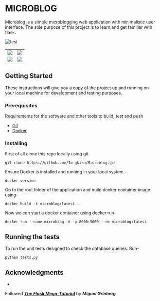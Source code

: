 # MICROBLOG

Microblog is a simple microblogging web application with minimalistic user interface. The sole purpose of this project
is to learn and get familiar with flask.

![test](https://i.postimg.cc/v85FtMXF/email.png)

<table>
<tr>
<td>
<img src="https://i.postimg.cc/vmy6DGPY/login.png">
</td>
<td>
<img src="https://i.postimg.cc/hjPzbpWN/profile.png">
</td>
</tr>
<tr>
<td>
<img src="https://i.postimg.cc/GmhWRDRd/explore.png">
</td>
<td>
<img src="https://i.postimg.cc/2ShZz179/email.png">
</td>
</tr>
</table>

## Getting Started

These instructions will give you a copy of the project up and running on
your local machine for development and testing purposes.

### Prerequisites

Requirements for the software and other tools to build, test and push

- [Git](https://git-scm.com/download/win)
- [Docker](https://www.docker.com/products/docker-desktop/)

### Installing

First of all clone this repo locally using git.

    git clone https://github.com/Im-gkira/Microblog.git

Ensure Docker is installed and running in your local system.-

    docker version

Go to the root folder of the application and build docker container image using-

    docker build -t microblog:latest .

Now we can start a docker container using docker run-

    docker run --name microblog -d -p 8000:5000 --rm microblog:latest

## Running the tests

To run the unit tests designed to check the database queries. Run-

    python tests.py

## Acknowledgments

-
Followed ***[The Flask Mega-Tutorial](https://blog.miguelgrinberg.com/post/the-flask-mega-tutorial-part-i-hello-world)***
by ***Miguel Grinberg***

